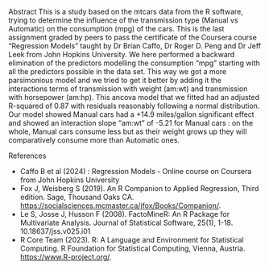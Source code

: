 Abstract
This is a study based on the mtcars data from the R software, trying to determine the influence of the transmission type (Manual vs Automatic) on the consumption (mpg) of the cars. This is the last assignment graded by peers to pass the certificate of the Coursera course “Regression Models” taught by Dr Brian Caffo, Dr Roger D. Peng and Dr Jeff Leek from John Hopkins University. We here performed a backward elimination of the predictors modelling the consumption “mpg” starting with all the predictors possible in the data set. This way we got a more parsimonious model and we tried to get it better by adding it the interactions terms of transmission with weight (am:wt) and transmission with horsepower (am:hp). This ancova model that we fitted had an adjusted R-squared of 0.87 with residuals reasonably following a normal distribution. Our model showed Manual cars had a +14.9 miles/gallon significant effect and showed an interaction slope “am:wt” of -5.21 for Manual cars : on the whole, Manual cars consume less but as their weight grows up they will comparatively consume more than Automatic ones.

References
* Caffo B et al (2024) : Regression Models - Online course on Coursera from John Hopkins University
* Fox J, Weisberg S (2019). An R Companion to Applied Regression, Third edition. Sage, Thousand Oaks CA. https://socialsciences.mcmaster.ca/jfox/Books/Companion/.
* Le S, Josse J, Husson F (2008). FactoMineR: An R Package for Multivariate Analysis. Journal of Statistical Software, 25(1), 1-18. 10.18637/jss.v025.i01
* R Core Team (2023). R: A Language and Environment for Statistical Computing. R Foundation for Statistical Computing, Vienna, Austria. https://www.R-project.org/.
